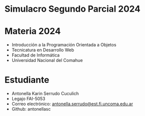 # Simulacro Segundo Parcial 2024

# Materia 2024
- Introducción a la Programación Orientada a Objetos
- Tecnicatura en Desarrollo Web
- Facultad de Informática
- Universidad Nacional del Comahue

# Estudiante
- Antonella Karin Serrudo Cuculich
- Legajo FAI-5053
- Correo electrónico: antonella.serrudo@est.fi.uncoma.edu.ar
- Github: antonellasc